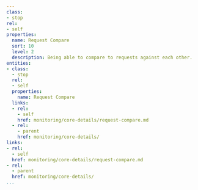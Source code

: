```yaml
---
class:
- stop
rel:
- self
properties:
  name: Request Compare
  sort: 10
  level: 2
  description: Being able to compare to requests against each other.
entities:
- class:
  - stop
  rel:
  - self
  properties:
    name: Request Compare
  links:
  - rel:
    - self
    href: monitoring/core-details/request-compare.md
  - rel:
    - parent
    href: monitoring/core-details/
links:
- rel:
  - self
  href: monitoring/core-details/request-compare.md
- rel:
  - parent
  href: monitoring/core-details/
...
```


